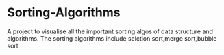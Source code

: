# Sorting-Algorithms
A project to visualise all the important sorting algos of data structure and algorithms.
The sorting algorithms include selction sort,merge sort,bubble sort
